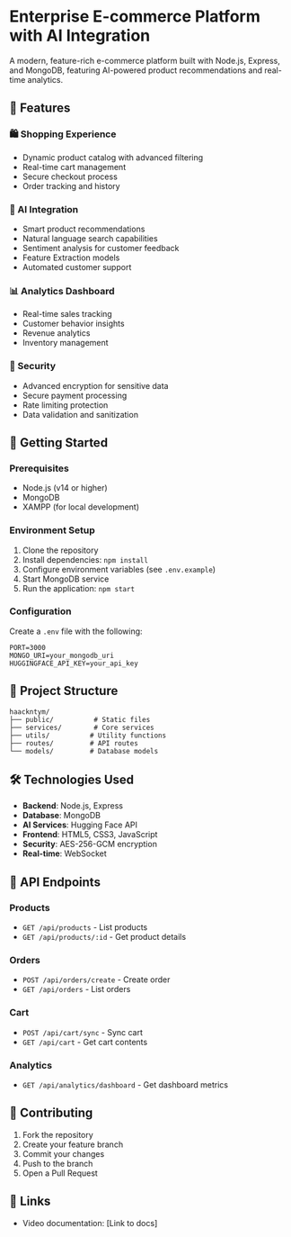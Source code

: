 # Enterprise E-commerce Platform with AI Integration

A modern, feature-rich e-commerce platform built with Node.js, Express, and MongoDB, featuring AI-powered product recommendations and real-time analytics.

## 🌟 Features

### 🛍️ Shopping Experience
- Dynamic product catalog with advanced filtering
- Real-time cart management
- Secure checkout process
- Order tracking and history

### 🤖 AI Integration
- Smart product recommendations
- Natural language search capabilities
- Sentiment analysis for customer feedback
- Feature Extraction models
- Automated customer support

### 📊 Analytics Dashboard
- Real-time sales tracking
- Customer behavior insights
- Revenue analytics
- Inventory management

### 🔐 Security
- Advanced encryption for sensitive data
- Secure payment processing
- Rate limiting protection
- Data validation and sanitization

## 🚀 Getting Started

### Prerequisites
- Node.js (v14 or higher)
- MongoDB
- XAMPP (for local development)

### Environment Setup
1. Clone the repository
2. Install dependencies: `npm install`
3. Configure environment variables (see `.env.example`)
4. Start MongoDB service
5. Run the application: `npm start`

### Configuration
Create a `.env` file with the following:
```
PORT=3000
MONGO_URI=your_mongodb_uri
HUGGINGFACE_API_KEY=your_api_key
```

## 📁 Project Structure

```
haackntym/
├── public/          # Static files
├── services/        # Core services
├── utils/          # Utility functions
├── routes/         # API routes
└── models/         # Database models
```

## 🛠️ Technologies Used

- **Backend**: Node.js, Express
- **Database**: MongoDB
- **AI Services**: Hugging Face API
- **Frontend**: HTML5, CSS3, JavaScript
- **Security**: AES-256-GCM encryption
- **Real-time**: WebSocket

## 🔑 API Endpoints

### Products
- `GET /api/products` - List products
- `GET /api/products/:id` - Get product details

### Orders
- `POST /api/orders/create` - Create order
- `GET /api/orders` - List orders

### Cart
- `POST /api/cart/sync` - Sync cart
- `GET /api/cart` - Get cart contents

### Analytics
- `GET /api/analytics/dashboard` - Get dashboard metrics

## 🤝 Contributing

1. Fork the repository
2. Create your feature branch
3. Commit your changes
4. Push to the branch
5. Open a Pull Request


## 🔗 Links

- Video documentation: [Link to docs]

